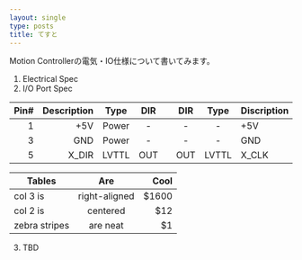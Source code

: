 ```yaml
---
layout: single
type: posts
title: てすと
---
```

Motion Controllerの電気・IO仕様について書いてみます。

1. Electrical Spec
2. I/O Port Spec

| Pin# | Description | Type  | DIR |   | DIR | Type  | Discription | Pin# |
|-----:|------------:|:-----:|:---:|:-:|:---:|:-----:|:------------|:-----|
|     1|          +5V| Power |  -  |   |  -  |   -   | +5V         |2     |
|     3|          GND| Power |  -  |   |  -  |   -   | GND         |4     |
|     5|        X_DIR| LVTTL | OUT |   | OUT | LVTTL | X_CLK       |6     |


| Tables        | Are           | Cool  |
| ------------- |:-------------:| -----:|
| col 3 is      | right-aligned | $1600 |
| col 2 is      | centered      |   $12 |
| zebra stripes | are neat      |    $1 |

3. TBD
